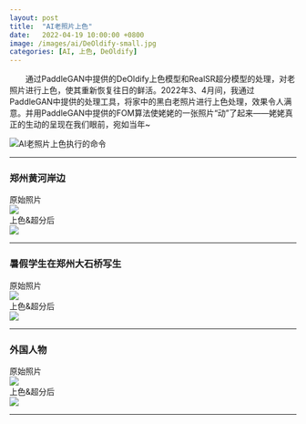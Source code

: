 ```yaml
---
layout: post
title:  "AI老照片上色"
date:   2022-04-19 10:00:00 +0800
image: /images/ai/DeOldify-small.jpg
categories: [AI, 上色, DeOldify]
---
```


　　通过PaddleGAN中提供的DeOldify上色模型和RealSR超分模型的处理，对老照片进行上色，使其重新恢复往日的鲜活。2022年3、4月间，我通过PaddleGAN中提供的处理工具，将家中的黑白老照片进行上色处理，效果令人满意。并用PaddleGAN中提供的FOM算法使姥姥的一张照片“动”了起来——姥姥真正的生动的呈现在我们眼前，宛如当年~

![AI老照片上色执行的命令]({{site.baseurl}}/images/ai/DeOldify-Command.jpg)

------

<h3>郑州黄河岸边</h3>

<div class="row">
    <div class="col-md-6">
        <div class="panel-heading">原始照片</div>
        <a href="{{site.baseurl}}/images/ai/郑州黄河边19810425.jpg" target="_blank">
            <img class="thumbnail" src="{{site.baseurl}}/images/ai/郑州黄河边19810425.jpg">
        </a>
    </div>
    <div class="col-md-6">
        <div class="panel-heading">上色&超分后</div>
        <a href="{{site.baseurl}}/images/ai/郑州黄河边19810425-AI上色后.png" target="_blank">
            <img class="thumbnail" src="{{site.baseurl}}/images/ai/郑州黄河边19810425-AI上色后_s.jpg">
        </a>
    </div>
</div>

------

<h3>暑假学生在郑州大石桥写生</h3>

<div class="row">
    <div class="col-md-6">
        <div class="panel-heading">原始照片</div>
        <a href="{{site.baseurl}}/images/ai/郑州老照片-暑假学生在大石桥写生.jpg" target="_blank">
            <img class="thumbnail" src="{{site.baseurl}}/images/ai/郑州老照片-暑假学生在大石桥写生.jpg">
        </a>
    </div>
    <div class="col-md-6">
        <div class="panel-heading">上色&超分后</div>
        <a href="{{site.baseurl}}/images/ai/郑州老照片-暑假学生在大石桥写生-AI上色后.png" target="_blank">
            <img class="thumbnail" src="{{site.baseurl}}/images/ai/郑州老照片-暑假学生在大石桥写生-AI上色后_s.jpg">
        </a>
    </div>
</div>

------

<h3>外国人物</h3>

<div class="row">
    <div class="col-md-6">
        <div class="panel-heading">原始照片</div>
        <a href="{{site.baseurl}}/images/ai/外国人物.jpg" target="_blank">
            <img class="thumbnail" src="{{site.baseurl}}/images/ai/外国人物_s.jpg">
        </a>
    </div>
    <div class="col-md-6">
        <div class="panel-heading">上色&超分后</div>
        <a href="{{site.baseurl}}/images/ai/外国人物-AI上色后.png" target="_blank">
            <img class="thumbnail" src="{{site.baseurl}}/images/ai/外国人物-AI上色后_s.jpg">
        </a>
    </div>
</div>

------